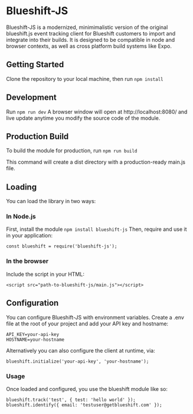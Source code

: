 # Blueshift-JS

Blueshift-JS is a modernized, minimimalistic version of the original blueshift.js event tracking client for Blueshift customers to import and integrate into their builds. It is designed to be compatible in node and browser contexts, as well as cross platform build systems like Expo.

## Getting Started

Clone the repository to your local machine, then run `npm install`

## Development

Run `npm run dev`
A browser window will open at http://localhost:8080/ and live update anytime you modify the source code of the module.

## Production Build

To build the module for production, run `npm run build`

This command will create a dist directory with a production-ready main.js file.

## Loading

You can load the library in two ways:

### In Node.js

First, install the module `npm install blueshift-js`
Then, require and use it in your application:

```
const blueshift = require('blueshift-js');
```

### In the browser

Include the script in your HTML:

```
<script src="path-to-blueshift-js/main.js"></script>
```

## Configuration

You can configure Blueshift-JS with environment variables. Create a .env file at the root of your project and add your API key and hostname:

```
API_KEY=your-api-key
HOSTNAME=your-hostname
```

Alternatively you can also configure the client at runtime, via:

```
blueshift.initialize('your-api-key', 'your-hostname');
```

### Usage

Once loaded and configured, you use the blueshift module like so:

```
blueshift.track('test', { test: 'hello world' });
blueshift.identify({ email: 'testuser@getblueshift.com' });
```
